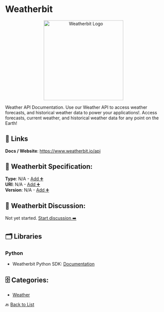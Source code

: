 # Weatherbit
<p align="center">
    <img width="256" src="https://raw.githubusercontent.com/apis-list/apis-list/main/apis/weatherbit/logo_256x256.png" alt="Weatherbit Logo"/>
</p>
Weather API Documentation. Use our Weather API to access weather forecasts, and historical weather data to power your applications!. Access forecasts, current weather, and historical weather data for any point on the Earth!

##  🔗 Links
**Docs / Website**: https://www.weatherbit.io/api

## 🧬 Weatherbit Specification:
**Type**: N/A - [Add ➕](https://github.com/apis-list/apis-list/edit/main/apis.yaml#L21631)  
**URI**: N/A - [Add ➕](https://github.com/apis-list/apis-list/edit/main/apis.yaml#L21631)  
**Version**: N/A - [Add ➕](https://github.com/apis-list/apis-list/edit/main/apis.yaml#L21631)

## 💬 Weatherbit Discussion:
Not yet started. [Start discussion ➡️](https://github.com/apis-list/apis-list/discussions/new)

## 🗂️ Libraries
### Python
- Weatherbit Python SDK: [Documentation](https://github.com/weatherbit/weatherbit-python)


## 🗄️ Categories:
- [Weather](https://github.com/apis-list/apis-list#weather-)

🔙  [Back to List](https://github.com/apis-list/apis-list)
